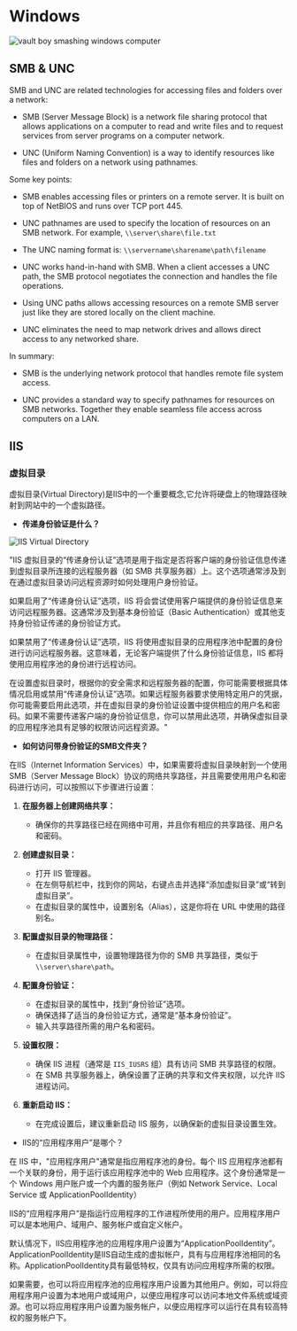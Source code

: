 # Windows

![vault boy smashing windows computer](/images/vaultboy_smashing_windows.jpeg)

## SMB & UNC

SMB and UNC are related technologies for accessing files and folders over a network:

- SMB (Server Message Block) is a network file sharing protocol that allows applications on a computer to read and write files and to request services from server programs on a computer network. 

- UNC (Uniform Naming Convention) is a way to identify resources like files and folders on a network using pathnames. 

Some key points:

- SMB enables accessing files or printers on a remote server. It is built on top of NetBIOS and runs over TCP port 445.

- UNC pathnames are used to specify the location of resources on an SMB network. For example, `\\server\share\file.txt`

- The UNC naming format is: `\\servername\sharename\path\filename`

- UNC works hand-in-hand with SMB. When a client accesses a UNC path, the SMB protocol negotiates the connection and handles the file operations.

- Using UNC paths allows accessing resources on a remote SMB server just like they are stored locally on the client machine.

- UNC eliminates the need to map network drives and allows direct access to any networked share.

In summary:

- SMB is the underlying network protocol that handles remote file system access. 

- UNC provides a standard way to specify pathnames for resources on SMB networks. Together they enable seamless file access across computers on a LAN.

## IIS

### 虚拟目录

虚拟目录(Virtual Directory)是IIS中的一个重要概念,它允许将硬盘上的物理路径映射到网站中的一个虚拟路径。

- **传递身份验证是什么？**

![IIS Virtual Directory](/images/IIS_VirtualDirectory.png)

"IIS 虚拟目录的“传递身份认证”选项是用于指定是否将客户端的身份验证信息传递到虚拟目录所连接的远程服务器（如 SMB 共享服务器）上。这个选项通常涉及到在通过虚拟目录访问远程资源时如何处理用户身份验证。

如果启用了“传递身份认证”选项，IIS 将会尝试使用客户端提供的身份验证信息来访问远程服务器。这通常涉及到基本身份验证（Basic Authentication）或其他支持身份验证传递的身份验证方式。

如果禁用了“传递身份认证”选项，IIS 将使用虚拟目录的应用程序池中配置的身份进行访问远程服务器。这意味着，无论客户端提供了什么身份验证信息，IIS 都将使用应用程序池的身份进行远程访问。

在设置虚拟目录时，根据你的安全需求和远程服务器的配置，你可能需要根据具体情况启用或禁用“传递身份认证”选项。如果远程服务器要求使用特定用户的凭据，你可能需要启用此选项，并在虚拟目录的身份验证设置中提供相应的用户名和密码。如果不需要传递客户端的身份验证信息，你可以禁用此选项，并确保虚拟目录的应用程序池具有足够的权限访问远程资源。"

- **如何访问带身份验证的SMB文件夹？**

在IIS（Internet Information Services）中，如果需要将虚拟目录映射到一个使用SMB（Server Message Block）协议的网络共享路径，并且需要使用用户名和密码进行访问，可以按照以下步骤进行设置：

1. **在服务器上创建网络共享：**
   - 确保你的共享路径已经在网络中可用，并且你有相应的共享路径、用户名和密码。

2. **创建虚拟目录：**
   - 打开 IIS 管理器。
   - 在左侧导航栏中，找到你的网站，右键点击并选择“添加虚拟目录”或“转到虚拟目录”。
   - 在虚拟目录的属性中，设置别名（Alias），这是你将在 URL 中使用的路径别名。

3. **配置虚拟目录的物理路径：**
   - 在虚拟目录属性中，设置物理路径为你的 SMB 共享路径，类似于 `\\server\share\path`。

4. **配置身份验证：**
   - 在虚拟目录的属性中，找到“身份验证”选项。
   - 确保选择了适当的身份验证方式，通常是“基本身份验证”。
   - 输入共享路径所需的用户名和密码。

5. **设置权限：**
   - 确保 IIS 进程（通常是 `IIS_IUSRS` 组）具有访问 SMB 共享路径的权限。
   - 在 SMB 共享服务器上，确保设置了正确的共享和文件夹权限，以允许 IIS 进程访问。

6. **重新启动 IIS：**
   - 在完成设置后，建议重新启动 IIS 服务，以确保新的虚拟目录设置生效。

- IIS的“应用程序用户”是哪个？

在 IIS 中，"应用程序用户"通常是指应用程序池的身份。每个 IIS 应用程序池都有一个关联的身份，用于运行该应用程序池中的 Web 应用程序。这个身份通常是一个 Windows 用户账户或一个内置的服务账户（例如 Network Service、Local Service 或 ApplicationPoolIdentity）

IIS的“应用程序用户”是指运行应用程序的工作进程所使用的用户。应用程序用户可以是本地用户、域用户、服务帐户或自定义帐户。

默认情况下，IIS应用程序池的应用程序用户设置为“ApplicationPoolIdentity”。ApplicationPoolIdentity是IIS自动生成的虚拟帐户，具有与应用程序池相同的名称。ApplicationPoolIdentity具有最低特权，仅具有访问应用程序所需的权限。

如果需要，也可以将应用程序池的应用程序用户设置为其他用户。例如，可以将应用程序用户设置为本地用户或域用户，以便应用程序可以访问本地文件系统或域资源。也可以将应用程序用户设置为服务帐户，以便应用程序可以运行在具有较高特权的服务帐户下。


